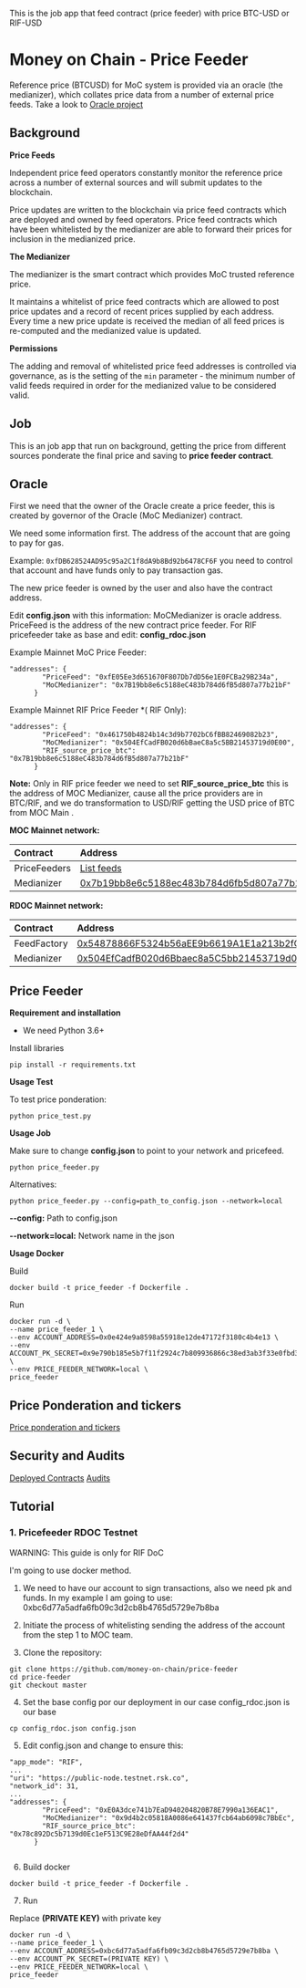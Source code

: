 This is the job app that feed contract (price feeder) with price BTC-USD
or RIF-USD

# Money on Chain - Price Feeder

Reference price (BTCUSD) for MoC system is provided via an oracle (the
medianizer), which collates price data from a number of external price
feeds. Take a look to
[Oracle project](https://github.com/money-on-chain/Amphiraos-Oracle)

## Background

**Price Feeds**

Independent price feed operators constantly monitor the reference price
across a number of external sources and will submit updates to the
blockchain.

Price updates are written to the blockchain via price feed contracts which are deployed and owned by feed operators. 
Price feed contracts which have been whitelisted by the medianizer are able to forward their prices for 
inclusion in the medianized price.

**The Medianizer**

The medianizer is the smart contract which provides MoC trusted reference price.

It maintains a whitelist of price feed contracts which are allowed to post price updates and a record of recent 
prices supplied by each address. Every time a new price update is received the median of all feed prices is 
re-computed and the medianized value is updated.

**Permissions**

The adding and removal of whitelisted price feed addresses is controlled via governance, as is the setting of 
the `min` parameter - the minimum number of valid feeds required in order for the medianized value to 
be considered valid.

## Job

This is an job app that run on background, getting the price from
different sources ponderate the final price and saving to **price feeder
contract**.


## Oracle

First we need that the owner of the Oracle create a price feeder, this
is created by governor of the Oracle (MoC Medianizer) contract.

We need some information first. The address of the account that are
going to pay for gas.

Example: `0xfDB628524AD95c95a2C1f8dA9b8Bd92b6478CF6F` you need to
control that account and have funds only to pay transaction gas.

The new price feeder is owned by the user and also have the contract
address. 

Edit **config.json** with this information: MoCMedianizer is oracle address.
PriceFeed is the address of the new contract price feeder. For RIF pricefeeder
take as base and edit: **config_rdoc.json**

Example Mainnet MoC Price Feeder:

```
"addresses": {
        "PriceFeed": "0xfE05Ee3d651670F807Db7dD56e1E0FCBa29B234a",
        "MoCMedianizer": "0x7B19bb8e6c5188eC483b784d6fB5d807a77b21bF"
      }
```

Example Mainnet RIF Price Feeder *( RIF Only):

```
"addresses": {
        "PriceFeed": "0x461750b4824b14c3d9b7702bC6fBB82469082b23",
        "MoCMedianizer": "0x504EfCadFB020d6bBaeC8a5c5BB21453719d0E00",
        "RIF_source_price_btc": "0x7B19bb8e6c5188eC483b784d6fB5d807a77b21bF"
      }
```

**Note:** Only in RIF price feeder we need to set  **RIF_source_price_btc** this is the address of MOC Medianizer,
cause all the price providers are in BTC/RIF, and we do transformation to USD/RIF getting the USD price of BTC from
MOC Main .

**MOC Mainnet network:**


|  Contract  |  Address |
|:---|:---|
|  PriceFeeders  | [List feeds](https://blockscout.com/rsk/mainnet/address/0xf0abcc4cb0b46d9858704eb0c72d9735986b09cf/logs) |
|  Medianizer  | [0x7b19bb8e6c5188ec483b784d6fb5d807a77b21bf](https://blockscout.com/rsk/mainnet/address/0x7b19bb8e6c5188ec483b784d6fb5d807a77b21bf/contracts) |


**RDOC Mainnet network:**


|  Contract  |  Address |  
|:---|:---|
|  FeedFactory  | [0x54878866F5324b56aEE9b6619A1E1a213b2fCC30](https://blockscout.com/rsk/mainnet/address/0x54878866F5324b56aEE9b6619A1E1a213b2fCC30/contracts) |
|  Medianizer  | [0x504EfCadfB020d6Bbaec8a5C5bb21453719d0e00](https://blockscout.com/rsk/mainnet/address/0x504EfCadfB020d6Bbaec8a5C5bb21453719d0e00/contracts) |


## Price Feeder

**Requirement and installation**
 
*  We need Python 3.6+

Install libraries

`pip install -r requirements.txt`

**Usage Test**

To test price ponderation:

`python price_test.py`

**Usage Job**

Make sure to change **config.json** to point to your network and
pricefeed.

`python price_feeder.py`

Alternatives:

`python price_feeder.py --config=path_to_config.json --network=local`

**--config:** Path to config.json 

**--network=local:** Network name in the json


**Usage Docker**

Build

```
docker build -t price_feeder -f Dockerfile .
```

Run

```
docker run -d \
--name price_feeder_1 \
--env ACCOUNT_ADDRESS=0x0e424e9a8598a55918e12de47172f3180c4b4e13 \
--env ACCOUNT_PK_SECRET=0x9e790b185e5b7f11f2924c7b809936866c38ed3ab3f33e0fbd3cfe791c2cdbd6 \
--env PRICE_FEEDER_NETWORK=local \
price_feeder
```


## Price Ponderation and tickers

[Price ponderation and tickers](https://github.com/money-on-chain/price-feeder/blob/master/docs/PRICE_PONDERATION.md)

## Security and Audits

[Deployed Contracts](https://github.com/money-on-chain/main-RBTC-contract/blob/master/docs/Contracts%20verification.md)
[Audits](https://github.com/money-on-chain/Audits)


## Tutorial

### 1. Pricefeeder RDOC Testnet

WARNING: This guide is only for RIF DoC 

I'm going to use docker method.

1. We need to have our account to sign transactions, also we need pk and funds. In my example I am going to use:
0xbc6d77a5adfa6fb09c3d2cb8b4765d5729e7b8ba

2. Initiate the process of whitelisting sending the address of the account from the step 1 to MOC team.

3. Clone the repository:

```
git clone https://github.com/money-on-chain/price-feeder
cd price-feeder
git checkout master 
```

4. Set the base config por our deployment in our case config_rdoc.json is our base

```
cp config_rdoc.json config.json
```

5. Edit config.json and change to ensure this:

```
"app_mode": "RIF",
...
"uri": "https://public-node.testnet.rsk.co",
"network_id": 31,
...
"addresses": {
        "PriceFeed": "0xE0A3dce741b7EaD940204820B78E7990a136EAC1",
        "MoCMedianizer": "0x9d4b2c05818A0086e641437fcb64ab6098c7BbEc",
        "RIF_source_price_btc": "0x78c892Dc5b7139d0Ec1eF513C9E28eDfAA44f2d4"
      }


```

6. Build docker

```
docker build -t price_feeder -f Dockerfile .
```

7. Run

Replace **(PRIVATE KEY)** with private key

```
docker run -d \
--name price_feeder_1 \
--env ACCOUNT_ADDRESS=0xbc6d77a5adfa6fb09c3d2cb8b4765d5729e7b8ba \
--env ACCOUNT_PK_SECRET=(PRIVATE KEY) \
--env PRICE_FEEDER_NETWORK=local \
price_feeder
```
